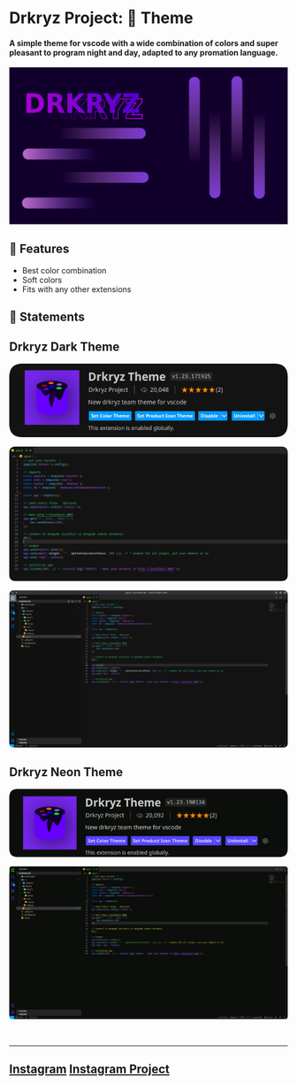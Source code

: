 # Drkryz Project: **🎨 Theme** <span><br>


#### A simple theme for vscode with a wide combination of colors and super pleasant to program night and day, adapted to any promation language.


![Drkryz](https://github.com/Drkryz/vscode-drkcolor-theme/blob/main/assets/Drkryz.png?raw=true)


## 📜 Features
 - Best color combination
 - Soft colors
 - Fits with any other extensions

## 📂 Statements


## Drkryz Dark Theme

![Editor buttons colors](https://github.com/Drkryz/vscode-drkcolor-theme/blob/main/assets/DkExtension.png?raw=true)

![Editor](https://github.com/Drkryz/vscode-drkcolor-theme/blob/main/assets/DkCode.png?raw=true)

![Code](https://github.com/Drkryz/vscode-drkcolor-theme/blob/main/assets/DkCodeAll.png?raw=true)


## Drkryz Neon Theme

![Editor Buttons colors](https://github.com/Drkryz/vscode-drkcolor-theme/blob/main/assets/DkExtensioNeon.png?raw=true)

![Editor](https://github.com/Drkryz/vscode-drkcolor-theme/blob/main/assets/DkCodeAllNeon.png?raw=true)

<br>

---
[Instagram](https://instagram.com/scutfy) 
[Instagram Project](https://instagram.com/drkryz)
---